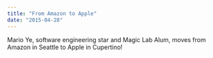 ```yaml
---
title: "From Amazon to Apple"
date: "2015-04-28"
---
```

Mario Ye, software engineering star and Magic Lab Alum, moves from Amazon in Seattle to Apple in Cupertino! 